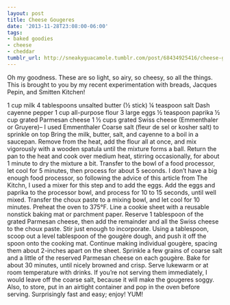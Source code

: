 ```yaml
---
layout: post
title: Cheese Gougeres
date: '2013-11-28T23:08:00-06:00'
tags:
- baked goodies
- cheese
- cheddar
tumblr_url: http://sneakyguacamole.tumblr.com/post/68434925416/cheese-gougeres
---
```

Oh my goodness. These are so light, so airy, so cheesy, so all the things.
This is brought to you by my recent experimentation with breads, Jacques Pepin, and Smitten Kitchen!



1 cup milk
4 tablespoons unsalted butter (½ stick)
¼ teaspoon salt
Dash cayenne pepper
1 cup all-purpose flour
3 large eggs
½ teaspoon paprika
½ cup grated Parmesan cheese
1 ½ cups grated Swiss cheese (Emmenthaler or Gruyere)– I used Emmenthaler
Coarse salt (fleur de sel or kosher salt) to sprinkle on top
Bring the milk, butter, salt, and cayenne to a boil in a saucepan. Remove from the heat, add the flour all at once, and mix vigorously with a wooden spatula until the mixture forms a ball. Return the pan to the heat and cook over medium heat, stirring occasionally, for about 1 minute to dry the mixture a bit. Transfer to the bowl of a food processor, let cool for 5 minutes, then process for about 5 seconds. I don’t have a big enough food processor, so following the advice of this article from The Kitchn, I used a mixer for this step and to add the eggs.
Add the eggs and paprika to the processor bowl, and process for 10 to 15 seconds, until well mixed. Transfer the choux paste to a mixing bowl, and let cool for 10 minutes.
Preheat the oven to 375°F. Line a cookie sheet with a reusable nonstick baking mat or parchment paper. Reserve 1 tablespoon of the grated Parmesan cheese, then add the remainder and all the Swiss cheese to the choux paste. Stir just enough to incorporate. Using a tablespoon, scoop out a level tablespoon of the gougère dough, and push it off the spoon onto the cooking mat. Continue making individual gougère, spacing them about 2-inches apart on the sheet. Sprinkle a few grains of coarse salt and a little of the reserved Parmesan cheese on each gougère. Bake for about 30 minutes, until nicely browned and crisp. Serve lukewarm or at room temperature with drinks. If you’re not serving them immediately, I would leave off the coarse salt, because it will make the gougeres soggy. Also, to store, put in an airtight container and pop in the oven before serving.
Surprisingly fast and easy; enjoy!
YUM!
